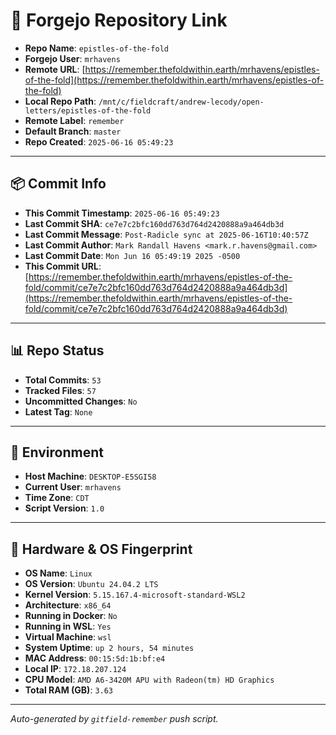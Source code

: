 # 🔗 Forgejo Repository Link

- **Repo Name**: `epistles-of-the-fold`
- **Forgejo User**: `mrhavens`
- **Remote URL**: [https://remember.thefoldwithin.earth/mrhavens/epistles-of-the-fold](https://remember.thefoldwithin.earth/mrhavens/epistles-of-the-fold)
- **Local Repo Path**: `/mnt/c/fieldcraft/andrew-lecody/open-letters/epistles-of-the-fold`
- **Remote Label**: `remember`
- **Default Branch**: `master`
- **Repo Created**: `2025-06-16 05:49:23`

---

## 📦 Commit Info

- **This Commit Timestamp**: `2025-06-16 05:49:23`
- **Last Commit SHA**: `ce7e7c2bfc160dd763d764d2420888a9a464db3d`
- **Last Commit Message**: `Post-Radicle sync at 2025-06-16T10:40:57Z`
- **Last Commit Author**: `Mark Randall Havens <mark.r.havens@gmail.com>`
- **Last Commit Date**: `Mon Jun 16 05:49:19 2025 -0500`
- **This Commit URL**: [https://remember.thefoldwithin.earth/mrhavens/epistles-of-the-fold/commit/ce7e7c2bfc160dd763d764d2420888a9a464db3d](https://remember.thefoldwithin.earth/mrhavens/epistles-of-the-fold/commit/ce7e7c2bfc160dd763d764d2420888a9a464db3d)

---

## 📊 Repo Status

- **Total Commits**: `53`
- **Tracked Files**: `57`
- **Uncommitted Changes**: `No`
- **Latest Tag**: `None`

---

## 🧭 Environment

- **Host Machine**: `DESKTOP-E5SGI58`
- **Current User**: `mrhavens`
- **Time Zone**: `CDT`
- **Script Version**: `1.0`

---

## 🧬 Hardware & OS Fingerprint

- **OS Name**: `Linux`
- **OS Version**: `Ubuntu 24.04.2 LTS`
- **Kernel Version**: `5.15.167.4-microsoft-standard-WSL2`
- **Architecture**: `x86_64`
- **Running in Docker**: `No`
- **Running in WSL**: `Yes`
- **Virtual Machine**: `wsl`
- **System Uptime**: `up 2 hours, 54 minutes`
- **MAC Address**: `00:15:5d:1b:bf:e4`
- **Local IP**: `172.18.207.124`
- **CPU Model**: `AMD A6-3420M APU with Radeon(tm) HD Graphics`
- **Total RAM (GB)**: `3.63`

---

_Auto-generated by `gitfield-remember` push script._

